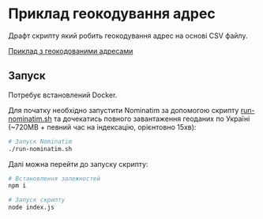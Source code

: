 # Приклад геокодування адрес

Драфт скрипту який робить геокодування адрес на основі CSV файлу.

[Приклад з геокодованими адресами](addresses_geocoded.csv)

## Запуск

Потребує встановлений Docker.

Для початку необхідно запустити Nominatim за допомогою скрипту [run-nominatim.sh](run-nominatim.sh) та дочекатись повного завантаження геоданих по Україні (~720MB + певний час на індексацію, орієнтовно 15хв):

```bash
# Запуск Nominatim
./run-nominatim.sh
```

Далі можна перейти до запуску скрипту:

```bash
# Встановлення залежностей
npm i

# Запуск скрипту
node index.js
```
